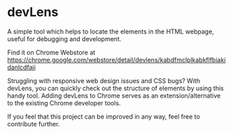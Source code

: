 # devLens
A simple tool which helps to locate the elements in the HTML webpage, useful for debugging and development.

Find it on Chrome Webstore at https://chrome.google.com/webstore/detail/devlens/kabdfmclplkabkflfbiakidanlcdfaji

Struggling with responsive web design issues and CSS bugs?
With devLens, you can quickly check out the structure of elements by using this handy tool.
Adding devLens to Chrome serves as an extension/alternative to the existing Chrome developer tools.

If you feel that this project can be improved in any way, feel free to contribute further.

